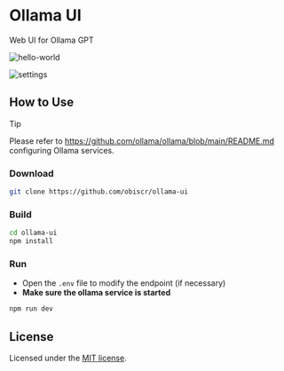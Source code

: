 # Ollama UI

Web UI for Ollama GPT

![hello-world](https://github.com/obiscr/ollama-ui/assets/28687074/e44d4bed-659a-4028-9a71-d50f899a59fc)

![settings](https://github.com/obiscr/ollama-ui/assets/28687074/effce1e5-9945-44ef-a34d-760cc117151d)

## How to Use

> [!TIP]
> Please refer to https://github.com/ollama/ollama/blob/main/README.md configuring Ollama services.

### Download

```bash
git clone https://github.com/obiscr/ollama-ui 
```

### Build

```bash
cd ollama-ui
npm install
```

### Run

+ Open the `.env` file to modify the endpoint (if necessary)
+ **Make sure the ollama service is started**

```bash
npm run dev
```

## License

Licensed under the [MIT license](https://github.com/nextui-org/next-pages-template/blob/main/LICENSE).
